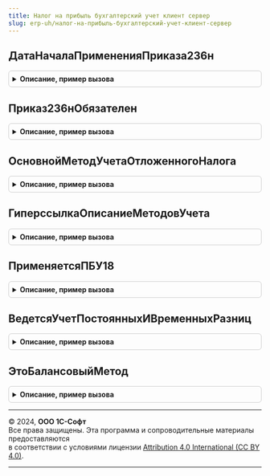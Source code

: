 ```yaml
---
title: Налог на прибыль бухгалтерский учет клиент сервер
slug: erp-uh/налог-на-прибыль-бухгалтерский-учет-клиент-сервер
---
```



## ДатаНачалаПримененияПриказа236н
<details style="margin: 1em 0; padding: 0.5em; border: 1px solid #ccc; border-radius: 6px;">

<summary style="font-weight: bold; cursor: pointer;">Описание, пример вызова</summary>

```bsl

// Хранит дату начала обязательного применения изменений в ПБУ18,
// внесенных Приказом Минфина от 20 ноября 2018 г. N 236н:
//
// "2. Установить, что предусмотренные настоящим Приказом изменения применяются организациями,
// начиная с бухгалтерской (финансовой) отчетности за 2020 год.
// Организация вправе принять решение о применении предусмотренных настоящим Приказом изменений до указанного срока."
//
// Возвращаемое значение:
//  Дата - дата начала обязательного применения изменений
//
Функция ДатаНачалаПримененияПриказа236н() Экспорт
```

Пример вызова
```bsl
Результат = НалогНаПрибыльБухгалтерскийУчетКлиентСервер.ДатаНачалаПримененияПриказа236н() 
```
</details>

## Приказ236нОбязателен
<details style="margin: 1em 0; padding: 0.5em; border: 1px solid #ccc; border-radius: 6px;">

<summary style="font-weight: bold; cursor: pointer;">Описание, пример вызова</summary>

```bsl

// Определяет, обязательны ли к применению в указанном периоде,
// изменения в ПБУ18, внесенные Приказом Минфина от 20 ноября 2018 г. N 236н
//
// Параметры:
//  Период - Дата - отчетный период
//
// Возвращаемое значение:
//  Булево - Истина, если изменения обязательны к применению
//
Функция Приказ236нОбязателен(Период) Экспорт
```

Пример вызова
```bsl
Результат = НалогНаПрибыльБухгалтерскийУчетКлиентСервер.Приказ236нОбязателен(Период) 
```
</details>

## ОсновнойМетодУчетаОтложенногоНалога
<details style="margin: 1em 0; padding: 0.5em; border: 1px solid #ccc; border-radius: 6px;">

<summary style="font-weight: bold; cursor: pointer;">Описание, пример вызова</summary>

```bsl

// Определяет основной метод учета отложенного налога в указанном периоде.
//
// Параметры:
//  Период - Дата - отчетный период
//
// Возвращаемое значение:
//  ПеречислениеСсылка.ВариантыУчетаОтложенногоНалога - метод учета отложенного налога
//
Функция ОсновнойМетодУчетаОтложенногоНалога(Период) Экспорт
```

Пример вызова
```bsl
Результат = НалогНаПрибыльБухгалтерскийУчетКлиентСервер.ОсновнойМетодУчетаОтложенногоНалога(Период) 
```
</details>

## ГиперссылкаОписаниеМетодовУчета
<details style="margin: 1em 0; padding: 0.5em; border: 1px solid #ccc; border-radius: 6px;">

<summary style="font-weight: bold; cursor: pointer;">Описание, пример вызова</summary>

```bsl

// Хранит гиперссылку (URL) на описание методов учета отложенных налогов (на языке пользователя)
//
// Возвращаемое значение:
//  Строка - URL методических материалов
//
Функция ГиперссылкаОписаниеМетодовУчета() Экспорт
```

Пример вызова
```bsl
Результат = НалогНаПрибыльБухгалтерскийУчетКлиентСервер.ГиперссылкаОписаниеМетодовУчета() 
```
</details>

## ПрименяетсяПБУ18
<details style="margin: 1em 0; padding: 0.5em; border: 1px solid #ccc; border-radius: 6px;">

<summary style="font-weight: bold; cursor: pointer;">Описание, пример вызова</summary>

```bsl

// Определяет по варианту учета, ведется ли ПБУ 18
//
// Параметры:
//  ВариантУчета - ПеречислениеСсылка.ВариантыУчетаОтложенногоНалога - ссылка на вариант учета отложенного налога
//
// Возвращаемое значение:
//  Булево - Истина, если вариант учета соответствует применению ПБУ 18
//
Функция ПрименяетсяПБУ18(ВариантУчета) Экспорт
```

Пример вызова
```bsl
Результат = НалогНаПрибыльБухгалтерскийУчетКлиентСервер.ПрименяетсяПБУ18(ВариантУчета) 
```
</details>

## ВедетсяУчетПостоянныхИВременныхРазниц
<details style="margin: 1em 0; padding: 0.5em; border: 1px solid #ccc; border-radius: 6px;">

<summary style="font-weight: bold; cursor: pointer;">Описание, пример вызова</summary>

```bsl

// Определяет по варианту учета, ведется ли учет постоянных разниц
//
// Параметры:
//  ВариантУчета - ПеречислениеСсылка.ВариантыУчетаОтложенногоНалога - ссылка на вариант учета отложенного налога
//
// Возвращаемое значение:
//  Булево - Истина, если вариант учета соответствует применению учета разниц
//
Функция ВедетсяУчетПостоянныхИВременныхРазниц(ВариантУчета) Экспорт
```

Пример вызова
```bsl
Результат = НалогНаПрибыльБухгалтерскийУчетКлиентСервер.ВедетсяУчетПостоянныхИВременныхРазниц(ВариантУчета) 
```
</details>

## ЭтоБалансовыйМетод
<details style="margin: 1em 0; padding: 0.5em; border: 1px solid #ccc; border-radius: 6px;">

<summary style="font-weight: bold; cursor: pointer;">Описание, пример вызова</summary>

```bsl

// Определяет по варианту учета, применяется ли балансовый метод
// как с учетом разниц, так и без учета разниц
//
// Параметры:
//  ВариантУчета - ПеречислениеСсылка.ВариантыУчетаОтложенногоНалога - ссылка на вариант учета отложенного налога
//
// Возвращаемое значение:
//  Булево - Истина, если вариант учета соответствует применению балансового метода
//
Функция ЭтоБалансовыйМетод(ВариантУчета) Экспорт
```

Пример вызова
```bsl
Результат = НалогНаПрибыльБухгалтерскийУчетКлиентСервер.ЭтоБалансовыйМетод(ВариантУчета) 
```
</details>

---

© 2024, **ООО 1С-Софт**  
Все права защищены. Эта программа и сопроводительные материалы предоставляются  
в соответствии с условиями лицензии [Attribution 4.0 International (CC BY 4.0)](https://creativecommons.org/licenses/by/4.0/legalcode).

---
